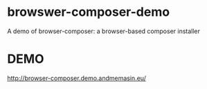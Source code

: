# browswer-composer-demo
A demo of browser-composer: a browser-based composer installer

# DEMO
http://browser-composer.demo.andmemasin.eu/

